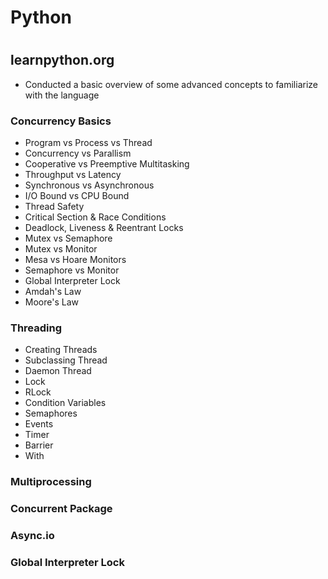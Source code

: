 # Python
#
## learnpython.org
- Conducted a basic overview of some advanced concepts to familiarize with the language

### Concurrency Basics
- Program vs Process vs Thread
- Concurrency vs Parallism
- Cooperative vs Preemptive Multitasking
- Throughput vs Latency
- Synchronous vs Asynchronous
- I/O Bound vs CPU Bound
- Thread Safety
- Critical Section & Race Conditions
- Deadlock, Liveness & Reentrant Locks
- Mutex vs Semaphore
- Mutex vs Monitor
- Mesa vs Hoare Monitors
- Semaphore vs Monitor
- Global Interpreter Lock
- Amdah's Law
- Moore's Law

### Threading
- Creating Threads
- Subclassing Thread
- Daemon Thread
- Lock
- RLock
- Condition Variables
- Semaphores
- Events
- Timer
- Barrier
- With

### Multiprocessing

### Concurrent Package

### Async.io

### Global Interpreter Lock